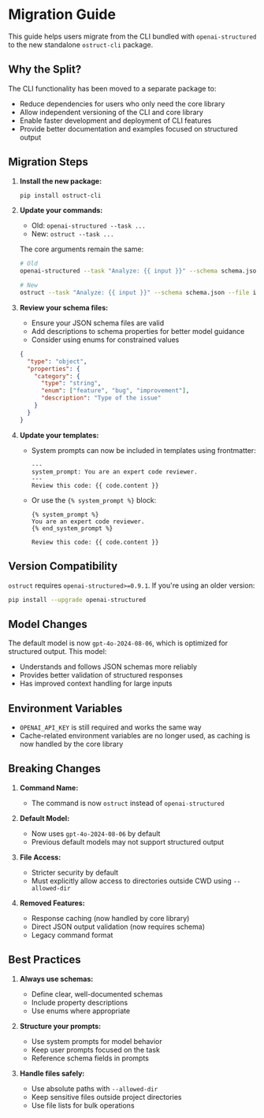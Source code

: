 # Migration Guide

This guide helps users migrate from the CLI bundled with `openai-structured` to the new standalone `ostruct-cli` package.

## Why the Split?

The CLI functionality has been moved to a separate package to:

- Reduce dependencies for users who only need the core library
- Allow independent versioning of the CLI and core library
- Enable faster development and deployment of CLI features
- Provide better documentation and examples focused on structured output

## Migration Steps

1. **Install the new package:**

   ```bash
   pip install ostruct-cli
   ```

2. **Update your commands:**
   - Old: `openai-structured --task ...`
   - New: `ostruct --task ...`

   The core arguments remain the same:

   ```bash
   # Old
   openai-structured --task "Analyze: {{ input }}" --schema schema.json --file input=data.txt

   # New
   ostruct --task "Analyze: {{ input }}" --schema schema.json --file input=data.txt
   ```

3. **Review your schema files:**
   - Ensure your JSON schema files are valid
   - Add descriptions to schema properties for better model guidance
   - Consider using enums for constrained values

   ```json
   {
     "type": "object",
     "properties": {
       "category": {
         "type": "string",
         "enum": ["feature", "bug", "improvement"],
         "description": "Type of the issue"
       }
     }
   }
   ```

4. **Update your templates:**
   - System prompts can now be included in templates using frontmatter:

     ```
     ---
     system_prompt: You are an expert code reviewer.
     ---
     Review this code: {{ code.content }}
     ```

   - Or use the `{% system_prompt %}` block:

     ```
     {% system_prompt %}
     You are an expert code reviewer.
     {% end_system_prompt %}

     Review this code: {{ code.content }}
     ```

## Version Compatibility

`ostruct` requires `openai-structured>=0.9.1`. If you're using an older version:

```bash
pip install --upgrade openai-structured
```

## Model Changes

The default model is now `gpt-4o-2024-08-06`, which is optimized for structured output. This model:

- Understands and follows JSON schemas more reliably
- Provides better validation of structured responses
- Has improved context handling for large inputs

## Environment Variables

- `OPENAI_API_KEY` is still required and works the same way
- Cache-related environment variables are no longer used, as caching is now handled by the core library

## Breaking Changes

1. **Command Name:**
   - The command is now `ostruct` instead of `openai-structured`

2. **Default Model:**
   - Now uses `gpt-4o-2024-08-06` by default
   - Previous default models may not support structured output

3. **File Access:**
   - Stricter security by default
   - Must explicitly allow access to directories outside CWD using `--allowed-dir`

4. **Removed Features:**
   - Response caching (now handled by core library)
   - Direct JSON output validation (now requires schema)
   - Legacy command format

## Best Practices

1. **Always use schemas:**
   - Define clear, well-documented schemas
   - Include property descriptions
   - Use enums where appropriate

2. **Structure your prompts:**
   - Use system prompts for model behavior
   - Keep user prompts focused on the task
   - Reference schema fields in prompts

3. **Handle files safely:**
   - Use absolute paths with `--allowed-dir`
   - Keep sensitive files outside project directories
   - Use file lists for bulk operations
